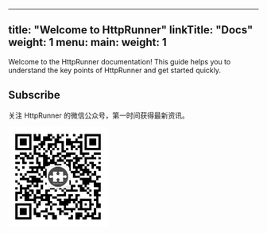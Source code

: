 
---
title: "Welcome to HttpRunner"
linkTitle: "Docs"
weight: 1
menu:
  main:
    weight: 1
---

Welcome to the HttpRunner documentation! This guide helps you to understand the key points of HttpRunner and get started quickly.

## Subscribe

关注 HttpRunner 的微信公众号，第一时间获得最新资讯。

<img src="/image/qrcode.jpg" alt="HttpRunner" width="200">

